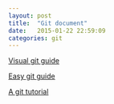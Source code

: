 ```yaml
---
layout: post
title:  "Git document"
date:   2015-01-22 22:59:09
categories: git
---
```


[Visual git guide](http://marklodato.github.io/visual-git-guide/index-en.html)


[Easy git guide](http://www.bootcss.com/p/git-guide/)


[A git tutorial](http://www.liaoxuefeng.com/wiki/0013739516305929606dd18361248578c67b8067c8c017b000)